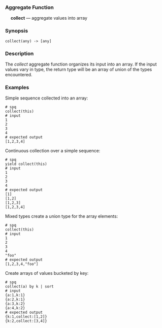 ### Aggregate Function

&emsp; **collect** &mdash; aggregate values into array

### Synopsis
```
collect(any) -> [any]
```

### Description

The _collect_ aggregate function organizes its input into an array.
If the input values vary in type, the return type will be an array
of union of the types encountered.

### Examples

Simple sequence collected into an array:
```mdtest-spq
# spq
collect(this)
# input
1
2
3
4
# expected output
[1,2,3,4]
```

Continuous collection over a simple sequence:
```mdtest-spq
# spq
yield collect(this)
# input
1
2
3
4
# expected output
[1]
[1,2]
[1,2,3]
[1,2,3,4]
```

Mixed types create a union type for the array elements:
```mdtest-spq
# spq
collect(this)
# input
1
2
3
4
"foo"
# expected output
[1,2,3,4,"foo"]
```

Create arrays of values bucketed by key:
```mdtest-spq
# spq
collect(a) by k | sort
# input
{a:1,k:1}
{a:2,k:1}
{a:3,k:2}
{a:4,k:2}
# expected output
{k:1,collect:[1,2]}
{k:2,collect:[3,4]}
```
